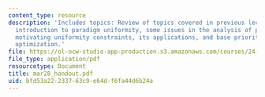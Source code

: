 ```yaml
---
content_type: resource
description: 'Includes topics: Review of topics covered in previous lecture, OO effects,
  introduction to paradigm uniformity, some issues in the analysis of paradigm uniformity,
  motivating uniformity constraints, its applications, and base priority, or global
  optimization.'
file: https://ol-ocw-studio-app-production.s3.amazonaws.com/courses/24-962-advanced-phonology-spring-2005/bfd53a22233763c9e64df6fa44d6b24a_mar28_handout.pdf
file_type: application/pdf
resourcetype: Document
title: mar28_handout.pdf
uid: bfd53a22-2337-63c9-e64d-f6fa44d6b24a
---
```

